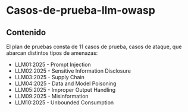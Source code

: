 # Casos-de-prueba-llm-owasp

## Contenido
El plan de pruebas consta de 11 casos de prueba, casos de ataque, que abarcan distintos tipos de amenazas:

+ LLM01:2025 - Prompt Injection
+ LLM02:2025 - Sensitive Information Disclosure
+ LLM03:2025 - Supply Chain
+ LLM04:2025 - Data and Model Poisoning
+ LLM05:2025 - Improper Output Handling
+ LLM09:2025 - Misinformation
+ LLM10:2025 - Unbounded Consumption
